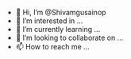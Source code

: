 - 👋 Hi, I’m @Shivamgusainop
- 👀 I’m interested in ...
- 🌱 I’m currently learning ...
- 💞️ I’m looking to collaborate on ...
- 📫 How to reach me ...

<!---
Shivamgusainop/Shivamgusainop is a ✨ special ✨ repository because its `README.md` (this file) appears on your GitHub profile.
You can click the Preview link to take a look at your changes.
--->
